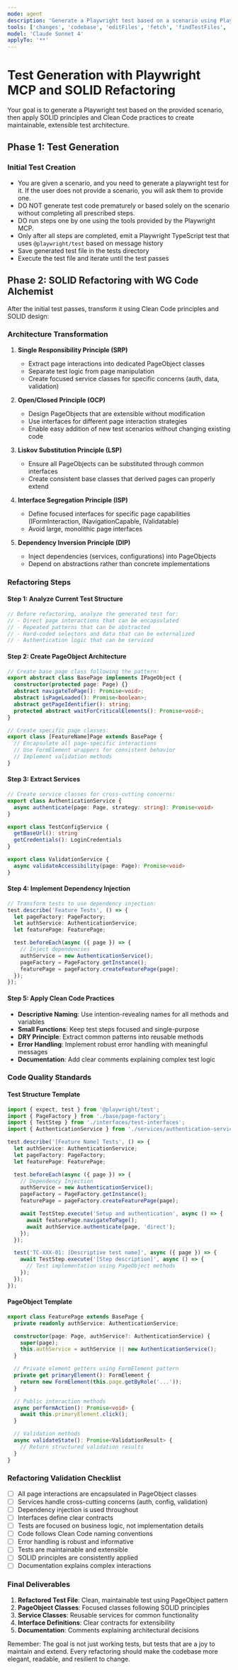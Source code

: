 ```yaml
---
mode: agent
description: 'Generate a Playwright test based on a scenario using Playwright MCP, then refactor using SOLID principles and PageObject model'
tools: ['changes', 'codebase', 'editFiles', 'fetch', 'findTestFiles', 'problems', 'runCommands', 'runTasks', 'runTests', 'search', 'searchResults', 'terminalLastCommand', 'terminalSelection', 'testFailure', 'playwright']
model: 'Claude Sonnet 4'
applyTo: '**'
---
```


# Test Generation with Playwright MCP and SOLID Refactoring

Your goal is to generate a Playwright test based on the provided scenario, then apply SOLID principles and Clean Code practices to create maintainable, extensible test architecture.

## Phase 1: Test Generation

### Initial Test Creation
- You are given a scenario, and you need to generate a playwright test for it. If the user does not provide a scenario, you will ask them to provide one.
- DO NOT generate test code prematurely or based solely on the scenario without completing all prescribed steps.
- DO run steps one by one using the tools provided by the Playwright MCP.
- Only after all steps are completed, emit a Playwright TypeScript test that uses `@playwright/test` based on message history
- Save generated test file in the tests directory
- Execute the test file and iterate until the test passes

## Phase 2: SOLID Refactoring with WG Code Alchemist

After the initial test passes, transform it using Clean Code principles and SOLID design:

### Architecture Transformation
1. **Single Responsibility Principle (SRP)**
   - Extract page interactions into dedicated PageObject classes
   - Separate test logic from page manipulation
   - Create focused service classes for specific concerns (auth, data, validation)

2. **Open/Closed Principle (OCP)**
   - Design PageObjects that are extensible without modification
   - Use interfaces for different page interaction strategies
   - Enable easy addition of new test scenarios without changing existing code

3. **Liskov Substitution Principle (LSP)**
   - Ensure all PageObjects can be substituted through common interfaces
   - Create consistent base classes that derived pages can properly extend

4. **Interface Segregation Principle (ISP)**
   - Define focused interfaces for specific page capabilities (IFormInteraction, INavigationCapable, IValidatable)
   - Avoid large, monolithic page interfaces

5. **Dependency Inversion Principle (DIP)**
   - Inject dependencies (services, configurations) into PageObjects
   - Depend on abstractions rather than concrete implementations

### Refactoring Steps

#### Step 1: Analyze Current Test Structure
```typescript
// Before refactoring, analyze the generated test for:
// - Direct page interactions that can be encapsulated
// - Repeated patterns that can be abstracted
// - Hard-coded selectors and data that can be externalized
// - Authentication logic that can be serviced
```

#### Step 2: Create PageObject Architecture
```typescript
// Create base page class following the pattern:
export abstract class BasePage implements IPageObject {
  constructor(protected page: Page) {}
  abstract navigateToPage(): Promise<void>;
  abstract isPageLoaded(): Promise<boolean>;
  abstract getPageIdentifier(): string;
  protected abstract waitForCriticalElements(): Promise<void>;
}

// Create specific page classes:
export class [FeatureName]Page extends BasePage {
  // Encapsulate all page-specific interactions
  // Use FormElement wrappers for consistent behavior
  // Implement validation methods
}
```

#### Step 3: Extract Services
```typescript
// Create service classes for cross-cutting concerns:
export class AuthenticationService {
  async authenticate(page: Page, strategy: string): Promise<void>
}

export class TestConfigService {
  getBaseUrl(): string
  getCredentials(): LoginCredentials
}

export class ValidationService {
  async validateAccessibility(page: Page): Promise<void>
}
```

#### Step 4: Implement Dependency Injection
```typescript
// Transform tests to use dependency injection:
test.describe('Feature Tests', () => {
  let pageFactory: PageFactory;
  let authService: AuthenticationService;
  let featurePage: FeaturePage;

  test.beforeEach(async ({ page }) => {
    // Inject dependencies
    authService = new AuthenticationService();
    pageFactory = PageFactory.getInstance();
    featurePage = pageFactory.createFeaturePage(page);
  });
});
```

#### Step 5: Apply Clean Code Practices
- **Descriptive Naming**: Use intention-revealing names for all methods and variables
- **Small Functions**: Keep test steps focused and single-purpose
- **DRY Principle**: Extract common patterns into reusable methods
- **Error Handling**: Implement robust error handling with meaningful messages
- **Documentation**: Add clear comments explaining complex test logic

### Code Quality Standards

#### Test Structure Template
```typescript
import { expect, test } from '@playwright/test';
import { PageFactory } from './base/page-factory';
import { TestStep } from './interfaces/test-interfaces';
import { AuthenticationService } from './services/authentication-service';

test.describe('[Feature Name] Tests', () => {
  let authService: AuthenticationService;
  let pageFactory: PageFactory;
  let featurePage: FeaturePage;

  test.beforeEach(async ({ page }) => {
    // Dependency Injection
    authService = new AuthenticationService();
    pageFactory = PageFactory.getInstance();
    featurePage = pageFactory.createFeaturePage(page);

    await TestStep.execute('Setup and authentication', async () => {
      await featurePage.navigateToPage();
      await authService.authenticate(page, 'direct');
    });
  });

  test('TC-XXX-01: [Descriptive test name]', async ({ page }) => {
    await TestStep.execute('[Step description]', async () => {
      // Test implementation using PageObject methods
    });
  });
});
```

#### PageObject Template
```typescript
export class FeaturePage extends BasePage {
  private readonly authService: AuthenticationService;

  constructor(page: Page, authService?: AuthenticationService) {
    super(page);
    this.authService = authService || new AuthenticationService();
  }

  // Private element getters using FormElement pattern
  private get primaryElement(): FormElement {
    return new FormElement(this.page.getByRole('...'));
  }

  // Public interaction methods
  async performAction(): Promise<void> {
    await this.primaryElement.click();
  }

  // Validation methods
  async validateState(): Promise<ValidationResult> {
    // Return structured validation results
  }
}
```

### Refactoring Validation Checklist
- [ ] All page interactions are encapsulated in PageObject classes
- [ ] Services handle cross-cutting concerns (auth, config, validation)
- [ ] Dependency injection is used throughout
- [ ] Interfaces define clear contracts
- [ ] Tests are focused on business logic, not implementation details
- [ ] Code follows Clean Code naming conventions
- [ ] Error handling is robust and informative
- [ ] Tests are maintainable and extensible
- [ ] SOLID principles are consistently applied
- [ ] Documentation explains complex interactions

### Final Deliverables
1. **Refactored Test File**: Clean, maintainable test using PageObject pattern
2. **PageObject Classes**: Focused classes following SOLID principles
3. **Service Classes**: Reusable services for common functionality
4. **Interface Definitions**: Clear contracts for extensibility
5. **Documentation**: Comments explaining architectural decisions

Remember: The goal is not just working tests, but tests that are a joy to maintain and extend. Every refactoring should make the codebase more elegant, readable, and resilient to change.
